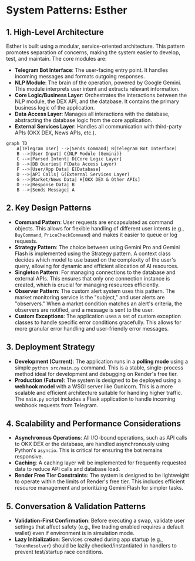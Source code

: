 # System Patterns: Esther

## 1. High-Level Architecture
Esther is built using a modular, service-oriented architecture. This pattern promotes separation of concerns, making the system easier to develop, test, and maintain. The core modules are:

- **Telegram Bot Interface**: The user-facing entry point. It handles incoming messages and formats outgoing responses.
- **NLP Module**: The brain of the operation, powered by Google Gemini. This module interprets user intent and extracts relevant information.
- **Core Logic/Business Layer**: Orchestrates the interactions between the NLP module, the DEX API, and the database. It contains the primary business logic of the application.
- **Data Access Layer**: Manages all interactions with the database, abstracting the database logic from the core application.
- **External Services Layer**: Handles all communication with third-party APIs (OKX DEX, News APIs, etc.).

```mermaid
graph TD
    A[Telegram User] -->|Sends Command| B(Telegram Bot Interface)
    B -->|User Input| C{NLP Module (Gemini)}
    C -->|Parsed Intent| D[Core Logic Layer]
    D -->|DB Queries| F(Data Access Layer)
    F -->|User/App Data| E[Database]
    D -->|API Calls| G(External Services Layer)
    G -->|Market/News Data| H[OKX DEX & Other APIs]
    D -->|Response Data| B
    B -->|Sends Message| A
```

## 2. Key Design Patterns
- **Command Pattern**: User requests are encapsulated as command objects. This allows for flexible handling of different user intents (e.g., `BuyCommand`, `PriceCheckCommand`) and makes it easier to queue or log requests.
- **Strategy Pattern**: The choice between using Gemini Pro and Gemini Flash is implemented using the Strategy pattern. A context class decides which model to use based on the complexity of the user's query, allowing for dynamic and efficient allocation of AI resources.
- **Singleton Pattern**: For managing connections to the database and external APIs. This ensures that only one connection instance is created, which is crucial for managing resources efficiently.
- **Observer Pattern**: The custom alert system uses this pattern. The market monitoring service is the "subject," and user alerts are "observers." When a market condition matches an alert's criteria, the observers are notified, and a message is sent to the user.
- **Custom Exceptions**: The application uses a set of custom exception classes to handle specific error conditions gracefully. This allows for more granular error handling and user-friendly error messages.

## 3. Deployment Strategy
- **Development (Current)**: The application runs in a **polling mode** using a simple `python src/main.py` command. This is a stable, single-process method ideal for development and debugging on Render's free tier.
- **Production (Future)**: The system is designed to be deployed using a **webhook model** with a WSGI server like Gunicorn. This is a more scalable and efficient architecture suitable for handling higher traffic. The `main.py` script includes a Flask application to handle incoming webhook requests from Telegram.

## 4. Scalability and Performance Considerations
- **Asynchronous Operations**: All I/O-bound operations, such as API calls to OKX DEX or the database, are handled asynchronously using Python's `asyncio`. This is critical for ensuring the bot remains responsive.
- **Caching**: A caching layer will be implemented for frequently requested data to reduce API calls and database load.
- **Render Free Tier Constraints**: The system is designed to be lightweight to operate within the limits of Render's free tier. This includes efficient resource management and prioritizing Gemini Flash for simpler tasks.

## 5. Conversation & Validation Patterns
- **Validation-First Confirmation**: Before executing a swap, validate user settings that affect safety (e.g., live trading enabled requires a default wallet) even if environment is in simulation mode.
- **Lazy Initialization**: Services created during app startup (e.g., `TokenResolver`) should be lazily checked/instantiated in handlers to prevent test/startup race conditions.
